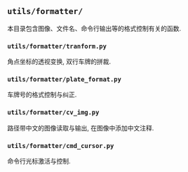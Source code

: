 ## `utils/formatter/`

本目录包含图像、文件名、命令行输出等的格式控制有关的函数.

### `utils/formatter/tranform.py`

角点坐标的透视变换, 双行车牌的拼裁.

### `utils/formatter/plate_format.py`

车牌号的格式控制与纠正.

### `utils/formatter/cv_img.py`

路径带中文的图像读取与输出, 在图像中添加中文注释.

### `utils/formatter/cmd_cursor.py`

命令行光标激活与控制.